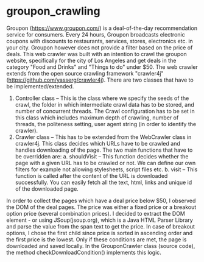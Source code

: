 # groupon_crawling
Groupon (https://www.groupon.com/) is a deal-of-the-day recommendation service for consumers.
Every 24 hours, Groupon broadcasts electronic coupons with discounts to
restaurants, services, stores, electronics etc. in your city. Groupon however does not provide a
filter based on the price of deals.
This web crawler was built with an intention to crawl the groupon website, specifically for the city
of Los Angeles and get deals in the category "Food and Drinks" and "Things to do" under $50.
The web crawler extends from the open source crawling framework
"crawler4j"(https://github.com/yasserg/crawler4j).
There are two classes that have to be implemented/extended. 
1.	Controller class – This is the class where we specify the seeds of the crawl,
    the folder in which intermediate crawl data has to be stored, and number of concurrent threads.
    The Crawl configuration has to be set in this class which includes maximum depth of crawling, number of threads,
    the politeness setting, user agent string (in order to identify the crawler).
2.	Crawler class – This has to be extended from the WebCrawler class in crawler4j. 
    This class decides which URLs have to be crawled and handles downloading of the page.
    The two main functions that have to be overridden are:
    a.	shouldVisit – This function decides whether the page with a given URL has to be crawled or not.
        We can define our own filters for example not allowing stylesheets, script files etc.
    b.	visit – This function is called after the content of the URL is downloaded successfully. 
        You can easily fetch all the text, html, links and unique id of the downloaded page.

In order to collect the pages which have a deal price below $50, I observed the DOM of the deal pages.
The price was either a fixed price or a breakout option price (several combination prices).
I decided to extract the DOM element - <span class=”price”> or <span class=”breakout-option-price”>
using JSoup(jsoup.org), which is a Java HTML Parser Library and parse the value from the span text to get the price.
In case of breakout options, I chose the first child since price is sorted in ascending order and the first price 
is the lowest. Only if these conditions are met, the page is downloaded and saved locally. 
In the GrouponCrawler class (source code), the method checkDownloadCondition() implements this logic.
